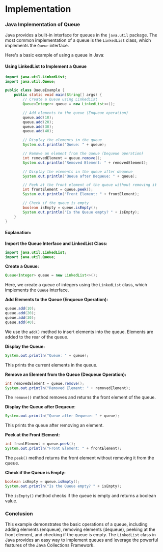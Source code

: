 # Implementation

### Java Implementation of Queue

Java provides a built-in interface for queues in the `java.util` package. The most common implementation of a queue is the `LinkedList` class, which implements the `Queue` interface.

Here's a basic example of using a queue in Java:

#### Using LinkedList to Implement a Queue

```java
import java.util.LinkedList;
import java.util.Queue;

public class QueueExample {
    public static void main(String[] args) {
        // Create a Queue using LinkedList
        Queue<Integer> queue = new LinkedList<>();

        // Add elements to the queue (Enqueue operation)
        queue.add(10);
        queue.add(20);
        queue.add(30);
        queue.add(40);

        // Display the elements in the queue
        System.out.println("Queue: " + queue);

        // Remove an element from the queue (Dequeue operation)
        int removedElement = queue.remove();
        System.out.println("Removed Element: " + removedElement);

        // Display the elements in the queue after dequeue
        System.out.println("Queue after Dequeue: " + queue);

        // Peek at the front element of the queue without removing it
        int frontElement = queue.peek();
        System.out.println("Front Element: " + frontElement);

        // Check if the queue is empty
        boolean isEmpty = queue.isEmpty();
        System.out.println("Is the Queue empty? " + isEmpty);
    }
}
```

#### Explanation:

**Import the Queue Interface and LinkedList Class:**

```java
import java.util.LinkedList;
import java.util.Queue;
```

**Create a Queue:**

```java
Queue<Integer> queue = new LinkedList<>();
```

Here, we create a queue of integers using the `LinkedList` class, which implements the `Queue` interface.

**Add Elements to the Queue (Enqueue Operation):**

```java
queue.add(10);
queue.add(20);
queue.add(30);
queue.add(40);
```

We use the `add()` method to insert elements into the queue. Elements are added to the rear of the queue.

**Display the Queue:**

```java
System.out.println("Queue: " + queue);
```

This prints the current elements in the queue.

**Remove an Element from the Queue (Dequeue Operation):**

```java
int removedElement = queue.remove();
System.out.println("Removed Element: " + removedElement);
```

The `remove()` method removes and returns the front element of the queue.

**Display the Queue after Dequeue:**

```java
System.out.println("Queue after Dequeue: " + queue);
```

This prints the queue after removing an element.

**Peek at the Front Element:**

```java
int frontElement = queue.peek();
System.out.println("Front Element: " + frontElement);
```

The `peek()` method returns the front element without removing it from the queue.

**Check if the Queue is Empty:**

```java
boolean isEmpty = queue.isEmpty();
System.out.println("Is the Queue empty? " + isEmpty);
```

The `isEmpty()` method checks if the queue is empty and returns a boolean value.

### Conclusion

This example demonstrates the basic operations of a queue, including adding elements (enqueue), removing elements (dequeue), peeking at the front element, and checking if the queue is empty. The `LinkedList` class in Java provides an easy way to implement queues and leverage the powerful features of the Java Collections Framework.
